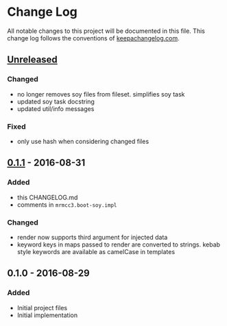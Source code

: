 # Change Log
All notable changes to this project will be documented in this file.
This change log follows the conventions of
[keepachangelog.com](http://keepachangelog.com/).

## [Unreleased]
### Changed
- no longer removes soy files from fileset. simplifies soy task
- updated soy task docstring
- updated util/info messages

### Fixed
- only use hash when considering changed files

## [0.1.1] - 2016-08-31
### Added
- this CHANGELOG.md
- comments in `mrmcc3.boot-soy.impl`

### Changed
- render now supports third argument for injected data
- keyword keys in maps passed to render are converted to strings.
kebab style keywords are available as camelCase in templates

## 0.1.0 - 2016-08-29
### Added
- Initial project files
- Initial implementation

[Unreleased]: https://github.com/mrmcc3/boot-soy/compare/0.1.1...HEAD
[0.1.1]: https://github.com/mrmcc3/boot-soy/compare/0.1.0...0.1.1
